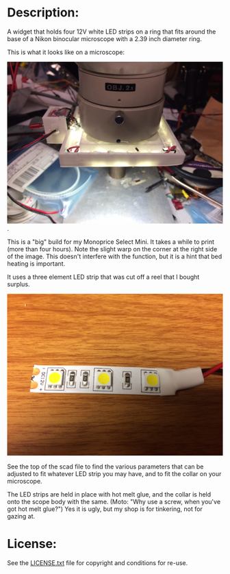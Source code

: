 # Description:

  A widget that holds four 12V white LED strips on a ring
  that fits around the base of a Nikon binocular microscope
  with a 2.39 inch diameter ring.

  This is what it looks like on a microscope:

  ![Nikon Light Ring on a Microscope](NikonLightRing.jpg).

  This is a "big" build for my Monoprice Select Mini.  It takes
  a while to print (more than four hours).  Note the slight warp
  on the corner at the right side of the image.  This doesn't
  interfere with the function, but it is a hint that bed heating
  is important. 

  It uses a three element LED strip that was cut off a reel that I
  bought surplus.

  ![three element LED strip](LEDstrip.jpg)

  See the top of the scad file to find the various parameters that
  can be adjusted to fit whatever LED strip you may have, and to
  fit the collar on your microscope. 

  The LED strips are held in place with hot melt glue, and the
  collar is held onto the scope body with the same.  (Moto:
  "Why use a screw, when you've got hot melt glue?")  Yes it is
  ugly, but my shop is for tinkering, not for gazing at.

# License:
See the [LICENSE.txt](LICENSE.txt) file for copyright and conditions for re-use.